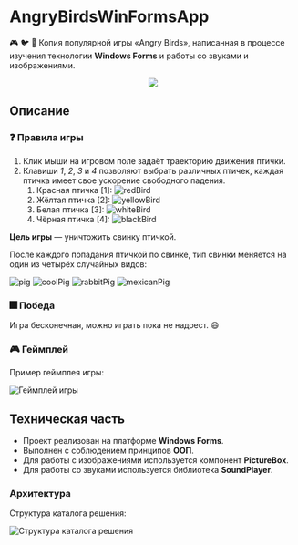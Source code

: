 # AngryBirdsWinFormsApp
🎮 :bird: :pig: Копия популярной игры «Angry Birds», написанная в процессе изучения технологии **Windows Forms** и работы со звуками и изображениями. 

<div align="center"><img src="https://github.com/snikitin-de/AngryBirdsWinFormsApp/assets/25394427/c85317dd-02d7-4df7-89a6-228cfd905dc5"></div>

## Описание

### :question: Правила игры

1. Клик мыши на игровом поле задаёт траекторию движения птички.
2. Клавиши _1_, _2_, _3_ и _4_ позволяют выбрать различных птичек, каждая птичка имеет свое ускорение свободного падения.  
   1. Красная птичка [1]: ![redBird](https://github.com/snikitin-de/AngryBirdsWinFormsApp/assets/25394427/9584db61-0b2d-47ba-b7ff-0b3c52b7ad4c)
   2. Жёлтая птичка [2]: ![yellowBird](https://github.com/snikitin-de/AngryBirdsWinFormsApp/assets/25394427/9c78a44c-726e-460f-807c-51c9d2f08584)
   3. Белая птичка [3]: ![whiteBird](https://github.com/snikitin-de/AngryBirdsWinFormsApp/assets/25394427/bede4f70-ac22-47b2-8c0c-dae8fa829f51)
   4. Чёрная птичка [4]: ![blackBird](https://github.com/snikitin-de/AngryBirdsWinFormsApp/assets/25394427/c56eae06-43c9-49ab-a0ef-65d730dd94ec)

**Цель игры** — уничтожить свинку птичкой.

После каждого попадания птичкой по свинке, тип свинки меняется на один из четырёх случайных видов:

![pig](https://github.com/snikitin-de/AngryBirdsWinFormsApp/assets/25394427/eaf23e00-054e-44c8-97e5-1ed0b8ac6446)
![coolPig](https://github.com/snikitin-de/AngryBirdsWinFormsApp/assets/25394427/9c652085-b846-4d94-b644-1e195ac2324b)
![rabbitPig](https://github.com/snikitin-de/AngryBirdsWinFormsApp/assets/25394427/9b70f961-f3be-43ed-a53b-ceb0f799cfe4)
![mexicanPig](https://github.com/snikitin-de/AngryBirdsWinFormsApp/assets/25394427/078f4f0e-2a24-4702-8fc3-a7af17ceafde)

### :fireworks: Победа

Игра бесконечная, можно играть пока не надоест. :smile:

### 🎮 Геймплей

Пример геймплея игры:

![Геймплей игры](https://github.com/snikitin-de/AngryBirdsWinFormsApp/assets/25394427/5e0d5168-79fe-4c31-b58c-93dec8b3e02b)

## Техническая часть

* Проект реализован на платформе **Windows Forms**.
* Выполнен с соблюдением принципов **ООП**.
* Для работы с изображениями используется компонент **PictureBox**.
* Для работы со звуками используется библиотека **SoundPlayer**.

### Архитектура

Структура каталога решения:

![Структура каталога решения](https://github.com/snikitin-de/AngryBirdsWinFormsApp/assets/25394427/ce1aa101-b4bb-4005-9f6c-016e7b5e7c90)
